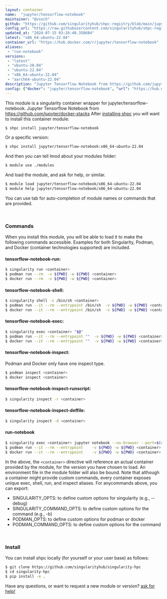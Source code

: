 ```yaml
---
layout: container
name:  "jupyter/tensorflow-notebook"
maintainer: "@vsoch"
github: "https://github.com/singularityhub/shpc-registry/blob/main/jupyter/tensorflow-notebook/container.yaml"
config_url: "https://raw.githubusercontent.com/singularityhub/shpc-registry/main/jupyter/tensorflow-notebook/container.yaml"
updated_at: "2024-07-15 03:26:40.358684"
latest: "x86_64-ubuntu-22.04"
container_url: "https://hub.docker.com/r/jupyter/tensorflow-notebook"
aliases:
 - "run-notebook"
versions:
 - "latest"
 - "ubuntu-20.04"
 - "ubuntu-22.04"
 - "x86_64-ubuntu-22.04"
 - "aarch64-ubuntu-22.04"
description: "Jupyter Tensorflow Notebook from https://github.com/jupyter/docker-stacks"
config: {"docker": "jupyter/tensorflow-notebook", "url": "https://hub.docker.com/r/jupyter/tensorflow-notebook", "maintainer": "@vsoch", "description": "Jupyter Tensorflow Notebook from https://github.com/jupyter/docker-stacks", "latest": {"x86_64-ubuntu-22.04": "sha256:e397f3cbded09b75a0a8194dc387aa69d31f1fd30e0a26fccaad2b9b8a7897b9"}, "tags": {"latest": "sha256:173f124f638efe870bb2b535e01a76a80a95217e66ed00751058c51c09d6d85d", "ubuntu-20.04": "sha256:1bbb4dd5fd643f693567c84173e86ec7ed0c2e11ac70f2326e057539698f91f2", "ubuntu-22.04": "sha256:173f124f638efe870bb2b535e01a76a80a95217e66ed00751058c51c09d6d85d", "x86_64-ubuntu-22.04": "sha256:e397f3cbded09b75a0a8194dc387aa69d31f1fd30e0a26fccaad2b9b8a7897b9", "aarch64-ubuntu-22.04": "sha256:36e71d9ff704150a732f0b7a4586e728c370056de8232c09c997c25e684140f7"}, "filter": ["ubuntu*"], "aliases": [{"name": "run-notebook", "command": "jupyter notebook --no-browser --port=$(shuf -i 2000-65000 -n 1) --ip 0.0.0.0"}]}
---
```


This module is a singularity container wrapper for jupyter/tensorflow-notebook.
Jupyter Tensorflow Notebook from https://github.com/jupyter/docker-stacks
After [installing shpc](#install) you will want to install this container module:


```bash
$ shpc install jupyter/tensorflow-notebook
```

Or a specific version:

```bash
$ shpc install jupyter/tensorflow-notebook:x86_64-ubuntu-22.04
```

And then you can tell lmod about your modules folder:

```bash
$ module use ./modules
```

And load the module, and ask for help, or similar.

```bash
$ module load jupyter/tensorflow-notebook/x86_64-ubuntu-22.04
$ module help jupyter/tensorflow-notebook/x86_64-ubuntu-22.04
```

You can use tab for auto-completion of module names or commands that are provided.

<br>

### Commands

When you install this module, you will be able to load it to make the following commands accessible.
Examples for both Singularity, Podman, and Docker (container technologies supported) are included.

#### tensorflow-notebook-run:

```bash
$ singularity run <container>
$ podman run --rm  -v ${PWD} -w ${PWD} <container>
$ docker run --rm  -v ${PWD} -w ${PWD} <container>
```

#### tensorflow-notebook-shell:

```bash
$ singularity shell -s /bin/sh <container>
$ podman run --it --rm --entrypoint /bin/sh  -v ${PWD} -w ${PWD} <container>
$ docker run --it --rm --entrypoint /bin/sh  -v ${PWD} -w ${PWD} <container>
```

#### tensorflow-notebook-exec:

```bash
$ singularity exec <container> "$@"
$ podman run --it --rm --entrypoint ""  -v ${PWD} -w ${PWD} <container> "$@"
$ docker run --it --rm --entrypoint ""  -v ${PWD} -w ${PWD} <container> "$@"
```

#### tensorflow-notebook-inspect:

Podman and Docker only have one inspect type.

```bash
$ podman inspect <container>
$ docker inspect <container>
```

#### tensorflow-notebook-inspect-runscript:

```bash
$ singularity inspect -r <container>
```

#### tensorflow-notebook-inspect-deffile:

```bash
$ singularity inspect -d <container>
```


#### run-notebook

```bash
$ singularity exec <container> jupyter notebook --no-browser --port=$(shuf -i 2000-65000 -n 1) --ip 0.0.0.0
$ podman run --it --rm --entrypoint    -v ${PWD} -w ${PWD} <container> -c " $@"
$ docker run --it --rm --entrypoint    -v ${PWD} -w ${PWD} <container> -c " $@"
```



In the above, the `<container>` directive will reference an actual container provided
by the module, for the version you have chosen to load. An environment file in the
module folder will also be bound. Note that although a container
might provide custom commands, every container exposes unique exec, shell, run, and
inspect aliases. For anycommands above, you can export:

 - SINGULARITY_OPTS: to define custom options for singularity (e.g., --debug)
 - SINGULARITY_COMMAND_OPTS: to define custom options for the command (e.g., -b)
 - PODMAN_OPTS: to define custom options for podman or docker
 - PODMAN_COMMAND_OPTS: to define custom options for the command

<br>

### Install

You can install shpc locally (for yourself or your user base) as follows:

```bash
$ git clone https://github.com/singularityhub/singularity-hpc
$ cd singularity-hpc
$ pip install -e .
```

Have any questions, or want to request a new module or version? [ask for help!](https://github.com/singularityhub/singularity-hpc/issues)